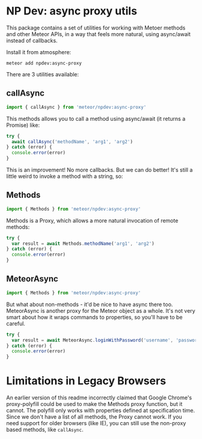 NP Dev: async proxy utils
=========================

This package contains a set of utilities for working with Metoer methods and other Meteor APIs, in a way that feels more natural, using async/await instead of callbacks.

Install it from atmosphere:

`meteor add npdev:async-proxy`

There are 3 utilities available:

callAsync
---------

```js
import { callAsync } from 'meteor/npdev:async-proxy'
```

This methods allows you to call a method using async/await (it returns a Promise) like:

```javascript
try {
  await callAsync('methodName', 'arg1', 'arg2')
} catch (error) {
  console.error(error)
}
```

This is an improvement! No more callbacks. But we can do better! It's still a little weird to invoke a method with a string, so:

Methods
-------

```js
import { Methods } from 'meteor/npdev:async-proxy'
```

Methods is a Proxy, which allows a more natural invocation of remote methods:

```javascript
try {
  var result = await Methods.methodName('arg1', 'arg2')
} catch (error) {
  console.error(error)
}
```

MeteorAsync
-----------

```js
import { Methods } from 'meteor/npdev:async-proxy'
```

But what about non-methods - it'd be nice to have async there too. MeteorAsync is another proxy for the Meteor object as a whole. It's not very smart about how it wraps commands to properties, so you'll have to be careful.

```javascript
try {
  var result = await MeteorAsync.loginWithPassword('username', 'password')
} catch (error) {
  console.error(error)
}
```

Limitations in Legacy Browsers
==============================

An earlier version of this readme incorrectly claimed that Google Chrome's proxy-polyfill could be used to make the Methods proxy function, but it cannot. The polyfill only works with properties defined at specification time. Since we don't have a list of all methods, the Proxy cannot work. If you need support for older browsers (like IE), you can still use the non-proxy based methods, like `callAsync`.
